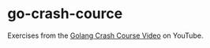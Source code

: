 # go-crash-cource
Exercises from the [Golang Crash Course Video](https://www.youtube.com/watch?v=SqrbIlUwR0U) on YouTube.
